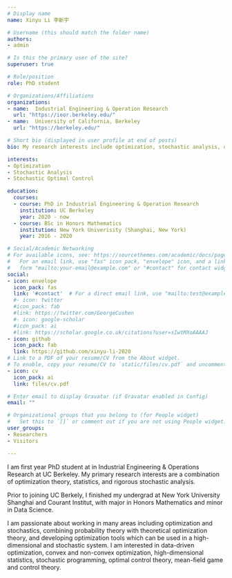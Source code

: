 ```yaml
---
# Display name
name: Xinyu Li 李新宇

# Username (this should match the folder name)
authors:
- admin

# Is this the primary user of the site?
superuser: true

# Role/position
role: PhD student 

# Organizations/Affiliations
organizations:
- name:  Industrial Engineering & Operation Research     
  url: "https://ieor.berkeley.edu/"
- name:  University of California, Berkeley
  url: "https://berkeley.edu/"

# Short bio (displayed in user profile at end of posts)
bio: My research interests include optimization, stochastic analysis, optimal control problems.

interests:
- Optimization
- Stochastic Analysis
- Stochastic Optimal Control 

education:
  courses:
  - course: PhD in Industrial Engineering & Operation Research   
    institution: UC Berkeley
    year: 2020 - now
  - course: BSc in Honors Mathematics
    institution: New York Univerisity (Shanghai, New York)
    year: 2016 - 2020

# Social/Academic Networking
# For available icons, see: https://sourcethemes.com/academic/docs/page-builder/#icons
#   For an email link, use "fas" icon pack, "envelope" icon, and a link in the
#   form "mailto:your-email@example.com" or "#contact" for contact widget.
social:
- icon: envelope
  icon_pack: fas
  link: '#contact'  # For a direct email link, use "mailto:test@example.org".
  #- icon: twitter
  #icon_pack: fab
  #link: https://twitter.com/GeorgeCushen
  #- icon: google-scholar
  #icon_pack: ai
  #link: https://scholar.google.co.uk/citations?user=sIwtMXoAAAAJ
- icon: github
  icon_pack: fab
  link: https://github.com/xinyu-li-2020
# Link to a PDF of your resume/CV from the About widget.
# To enable, copy your resume/CV to `static/files/cv.pdf` and uncomment the lines below.
- icon: cv
  icon_pack: ai
  link: files/cv.pdf

# Enter email to display Gravatar (if Gravatar enabled in Config)
email: ""

# Organizational groups that you belong to (for People widget)
#   Set this to `[]` or comment out if you are not using People widget.
user_groups:
- Researchers
- Visitors

---
```



I am first year PhD student at in Industrial Engineering & Operations Research at UC Berkeley. My primary research interests are a combination of optimization theory, statistics, and rigorous stochastic analysis. 

Prior to joining UC Berkely, I finished my undergrad at New York University Shanghai and Courant Institut, with major in Honors Mathematics and minor in Data Science.

I am passionate about working in many areas including optimization and stochastics, combining probability theory with theoretical optimization theory, and developing optimization tools which can be used in a high-dimensional and stochastic system. I am interested in data-driven optimization, convex and non-convex optimization, high-dimensional statistics, stochastic programming, optimal control theory, mean-field game and control theory.  
